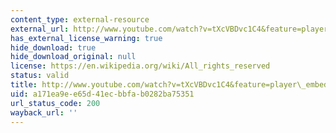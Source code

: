 ```yaml
---
content_type: external-resource
external_url: http://www.youtube.com/watch?v=tXcVBDvc1C4&feature=player_embedded
has_external_license_warning: true
hide_download: true
hide_download_original: null
license: https://en.wikipedia.org/wiki/All_rights_reserved
status: valid
title: http://www.youtube.com/watch?v=tXcVBDvc1C4&feature=player\_embedded
uid: a171ea9e-e65d-41ec-bbfa-b0282ba75351
url_status_code: 200
wayback_url: ''
---
```

